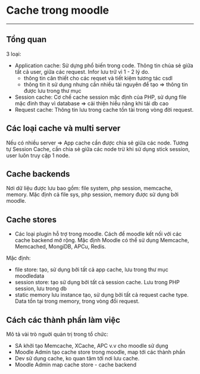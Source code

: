# Cache trong moodle 
---
## Tổng quan
3 loại:
- Application cache: Sử dựng phổ biến trong code. Thông tin chủa sẻ giữa tất cả user, giữa các request. Infor lưu trữ vì 1 - 2 lý do.
  - thông tin cân thiết cho các reqset và tiết kiệm tương tác csdl
  - thông tin ít sử dụng nhưng cần nhiều tài nguyên để tạo => thông tin được lưu trong thư mục
- Session cache: Cơ chế cache session mặc định của PHP, sử dụng file mặc đinh thay vì database => cải thiện hiểu năng khi tải db cao
- Request cache: Thông tin lưu trong cache tồn tài trong vòng đời request.

## Các loại cache và multi server

Nếu có nhiều server => App cache cần được chia sẻ giữa các node. Tương tự Session Cache, cần chia sẻ giữa các node trừ khi sử dụng stick session, user luôn truy cập 1 node.

## Cache backends
Nơi dữ liệu được lưu bao gồm: file system, php session, memcache, memory. Mặc định cả file sys, php session, memory được sử dụng bởi moodle.

## Cache stores
- Các loại plugin hỗ trợ trong moodle. Cách để moodle kết nối với các cache backend mở rộng. Mặc định Moodle có thể sử dụng Memcache, Memcached, MongiDB, APCu, Redis.

Mặc định:
- file store: tạo, sử dụng bởi tất cả app cache, lưu trong thư mục moodledata 
- session store: tạo sử dụng bởi tất cả session cache. Lưu trong PHP session, lưu trong db
- static memory lưu instance tạo, sử dụng bởi tất cả request cache type. Data tồn tại trong memory, trong vòng đồi request.


## Cách các thành phần làm việc

Mô tả vài trò nguời quản trị trong tổ chức:
- SA khởi tạo Memcache, XCache, APC v.v cho moodle sử dụng
- Moodle Admin tạo cache store trong moodle, map tới các thành phần
- Dev sử dụng cache, ko quan tâm tới nơi lưu cache.
- Moodle Admin map cache store - cache backend